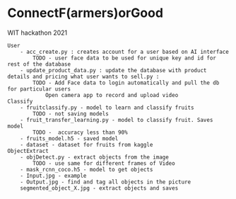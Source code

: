 # ConnectF(armers)orGood
WIT hackathon 2021

    User
        - acc_create.py : creates account for a user based on AI interface
            TODO - user face data to be used for unique key and id for rest of the database
        - update_product_data.py : update the database with product details and pricing what user wants to sell.py :
            TODO - Add Face data to login automatically and pull the db for particular users
                Open camera app to record and upload video
    Classify
        - fruitclassify.py - model to learn and classify fruits
            TODO - not saving models
        - fruit_transfer_learning.py - model to classify fruit. Saves model
            TODO -  accuracy less than 90%
        - fruits_model.h5 - saved model
        - dataset - dataset for fruits from kaggle
    ObjectExtract
        - objDetect.py - extract objects from the image
            TODO - use same for different frames of Video
        - mask_rcnn_coco.h5 - model to get objects
        - Input.jpg - example
        - Output.jpg - find and tag all objects in the picture
        segmented_object_X.jpg - extract objects and saves
